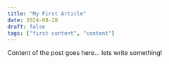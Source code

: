 ```yaml
---
title: "My First Article"
date: 2024-08-28
draft: false
tags: ["first content", "content"]
---
```


Content of the post goes here...
lets write something!